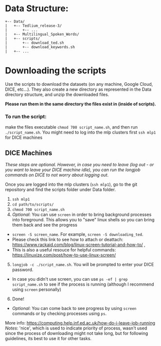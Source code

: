 # Data Structure:
```
+-- Data/
|   +-- Tedlium_release-3/
|       +-- ...
|   +-- Multilingual_Spoken_Words/
|   +-- scripts/
|       +-- download_ted.sh
|       +-- download_keywords.sh
|   +-- ...
```


# Downloading the scripts
Use the scripts to download the datasets (on any machine, Google Cloud, DICE, etc...). They also create a new directory as represented in the Data directory structure, and unzip the downloaded files.


**Please run them in the same directory the files exist in (inside of scripts).**

### To run the script:
make the files executable `chmod 700 script_name.sh`, and then run `./script_name.sh`. You might need to log into the mlp clusters first `ssh mlp1` for DICE machines

## DICE Machines
_These steps are optional. However, in case you need to leave (log out - or you want to leave your DICE machine idle), you can run the longjob commands on DICE to not worry about logging out_.

Once you are logged into the mlp clusters (`ssh mlp1`), go to the git repository and find the scripts folder under Data folder. 
1) `ssh mlp1`
2) `cd path/to/scripts/`
3) `chmod 700 script_name.sh`
4) _Optional_: You can use `screen` in order to bring background processes into foreground. This allows you to "save" linux shells so you can bring them back and see the progress
  -  `screen -S screen_name`. For example, `screen -S downloading_ted`.
  -   Please check this link to see how to attach or deattach: https://www.rackaid.com/blog/linux-screen-tutorial-and-how-to/ ,
  -   This is also a useful resouce for helpful commands: https://linuxize.com/post/how-to-use-linux-screen/
5) `longjob -c ./script_name.sh`. You will be prompted to enter your DICE password.
  - In case you didn't use screen, you can use `ps -ef | grep script_name.sh` to see if the process is running (although I recommend using `screen` personally)
6) Done! 
  - _Optional_: You can come back to see progress by using `screen` commands or by checking processes using `ps`.



More info: https://computing.help.inf.ed.ac.uk/how-do-i-leave-job-running
_Notes_: 'nice', which is used to indicate priority of process, wasn't used since the process of downloading might not take long, but for following guidelines, its best to use it for other tasks.


